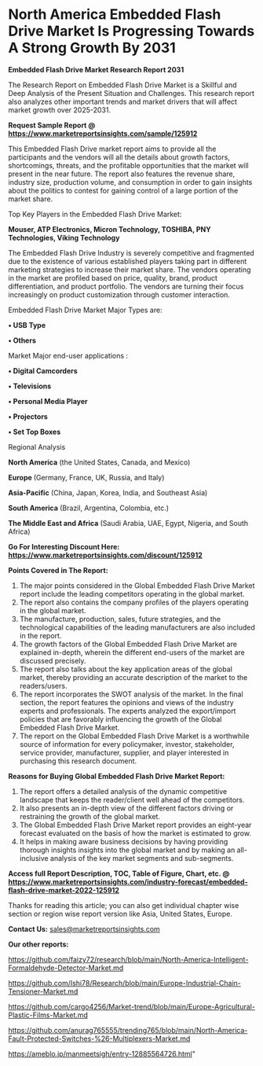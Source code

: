 # North America Embedded Flash Drive Market Is Progressing Towards A Strong Growth By 2031

<strong>Embedded Flash Drive Market Research Report 2031</strong>

The Research Report on Embedded Flash Drive Market is a Skillful and Deep Analysis of the Present Situation and Challenges. This research report also analyzes other important trends and market drivers that will affect market growth over 2025-2031.

<strong>Request Sample Report @ <a href=https://www.marketreportsinsights.com/sample/125912>https://www.marketreportsinsights.com/sample/125912</a></strong>

This Embedded Flash Drive market report aims to provide all the participants and the vendors will all the details about growth factors, shortcomings, threats, and the profitable opportunities that the market will present in the near future. The report also features the revenue share, industry size, production volume, and consumption in order to gain insights about the politics to contest for gaining control of a large portion of the market share.

Top Key Players in the Embedded Flash Drive Market:

<strong>Mouser, ATP Electronics, Micron Technology, TOSHIBA, PNY Technologies, Viking Technology</strong>

The Embedded Flash Drive Industry is severely competitive and fragmented due to the existence of various established players taking part in different marketing strategies to increase their market share. The vendors operating in the market are profiled based on price, quality, brand, product differentiation, and product portfolio. The vendors are turning their focus increasingly on product customization through customer interaction.

Embedded Flash Drive Market Major Types are:

<strong>• USB Type

• Others</strong>

Market Major end-user applications :

<strong>• Digital Camcorders

• Televisions

• Personal Media Player

• Projectors

• Set Top Boxes</strong>

Regional Analysis

</u><strong><b>North America</b></strong> (the United States, Canada, and Mexico)

<strong><b>Europe </b></strong>(Germany, France, UK, Russia, and Italy)

<strong><b>Asia-Pacific</b></strong> (China, Japan, Korea, India, and Southeast Asia)

<strong><b>South America</b></strong> (Brazil, Argentina, Colombia, etc.)

<strong><b>The Middle East and Africa</b></strong> (Saudi Arabia, UAE, Egypt, Nigeria, and South Africa)

<strong>Go For Interesting Discount Here: <a href=https://www.marketreportsinsights.com/discount/125912>https://www.marketreportsinsights.com/discount/125912</a></strong>

<strong>Points Covered in The Report:</strong>
<ol>
  <li>The major points considered in the Global Embedded Flash Drive Market report include the leading competitors operating in the global market.</li>
  <li>The report also contains the company profiles of the players operating in the global market.</li>
  <li>The manufacture, production, sales, future strategies, and the technological capabilities of the leading manufacturers are also included in the report.</li>
  <li>The growth factors of the Global Embedded Flash Drive Market are explained in-depth, wherein the different end-users of the market are discussed precisely.</li>
  <li>The report also talks about the key application areas of the global market, thereby providing an accurate description of the market to the readers/users.</li>
  <li>The report incorporates the SWOT analysis of the market. In the final section, the report features the opinions and views of the industry experts and professionals. The experts analyzed the export/import policies that are favorably influencing the growth of the Global Embedded Flash Drive Market.</li>
  <li>The report on the Global Embedded Flash Drive Market is a worthwhile source of information for every policymaker, investor, stakeholder, service provider, manufacturer, supplier, and player interested in purchasing this research document.</li>
</ol>
<strong>Reasons for Buying Global Embedded Flash Drive Market Report:</strong>

<ol>
  <li>The report offers a detailed analysis of the dynamic competitive landscape that keeps the reader/client well ahead of the competitors.</li>
  <li>It also presents an in-depth view of the different factors driving or restraining the growth of the global market.</li>
  <li>The Global Embedded Flash Drive Market report provides an eight-year forecast evaluated on the basis of how the market is estimated to grow.</li>
  <li>It helps in making aware business decisions by having providing thorough insights insights into the global market and by making an all-inclusive analysis of the key market segments and sub-segments.</li>
</ol>
<strong>Access full Report Description, TOC, Table of Figure, Chart, etc. @ <a href=https://www.marketreportsinsights.com/industry-forecast/embedded-flash-drive-market-2022-125912>https://www.marketreportsinsights.com/industry-forecast/embedded-flash-drive-market-2022-125912</a></strong>


Thanks for reading this article; you can also get individual chapter wise section or region wise report version like Asia, United States, Europe.

<strong>Contact Us:</strong>
sales@marketreportsinsights.com

<strong>Our other reports:</strong>

<a href=https://github.com/faizy72/research/blob/main/North-America-Intelligent-Formaldehyde-Detector-Market.md>https://github.com/faizy72/research/blob/main/North-America-Intelligent-Formaldehyde-Detector-Market.md</a>

<a href=https://github.com/Ishi78/Research/blob/main/Europe-Industrial-Chain-Tensioner-Market.md>https://github.com/Ishi78/Research/blob/main/Europe-Industrial-Chain-Tensioner-Market.md</a>

<a href=https://github.com/cargo4256/Market-trend/blob/main/Europe-Agricultural-Plastic-Films-Market.md>https://github.com/cargo4256/Market-trend/blob/main/Europe-Agricultural-Plastic-Films-Market.md</a>

<a href=https://github.com/anurag765555/trending765/blob/main/North-America-Fault-Protected-Switches-%26-Multiplexers-Market.md>https://github.com/anurag765555/trending765/blob/main/North-America-Fault-Protected-Switches-%26-Multiplexers-Market.md</a>

<a href=https://ameblo.jp/manmeetsigh/entry-12885564726.html>https://ameblo.jp/manmeetsigh/entry-12885564726.html</a>"
